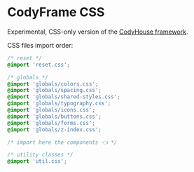 # CodyFrame CSS
Experimental, CSS-only version of the [CodyHouse framework](https://codyhouse.co/ds/docs/framework).

CSS files import order:

```css
/* reset */
@import 'reset.css';

/* globals */
@import 'globals/colors.css';
@import 'globals/spacing.css';
@import 'globals/shared-styles.css';
@import 'globals/typography.css';
@import 'globals/icons.css';
@import 'globals/buttons.css';
@import 'globals/forms.css';
@import 'globals/z-index.css';

/* import here the components 👈 */

/* utility classes */
@import 'util.css';
```